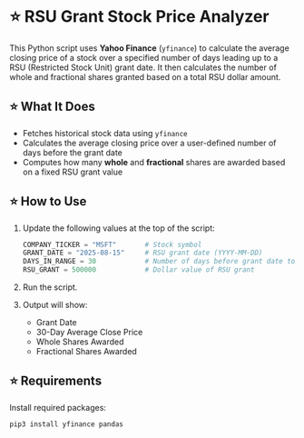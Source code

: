 # ⭐ RSU Grant Stock Price Analyzer

This Python script uses **Yahoo Finance** (`yfinance`) to calculate the average closing price of a stock over a specified number of days leading up to a RSU (Restricted Stock Unit) grant date. It then calculates the number of whole and fractional shares granted based on a total RSU dollar amount.

## ⭐ What It Does

* Fetches historical stock data using `yfinance`
* Calculates the average closing price over a user-defined number of days before the grant date
* Computes how many **whole** and **fractional** shares are awarded based on a fixed RSU grant value

## ⭐ How to Use

1. Update the following values at the top of the script:

   ```python
   COMPANY_TICKER = "MSFT"       # Stock symbol
   GRANT_DATE = "2025-08-15"     # RSU grant date (YYYY-MM-DD)
   DAYS_IN_RANGE = 30            # Number of days before grant date to average
   RSU_GRANT = 500000            # Dollar value of RSU grant
   ```

2. Run the script.

3. Output will show:

   * Grant Date
   * 30-Day Average Close Price
   * Whole Shares Awarded
   * Fractional Shares Awarded

## ⭐ Requirements

Install required packages:

```bash
pip3 install yfinance pandas
```